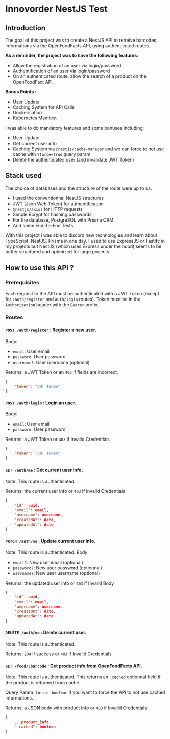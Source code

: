 # Innovorder NestJS Test

## Introduction
The goal of this project was to create a NestJS API to retreive barcodes informations via the OpenFoodFacts API, using authenticated routes.

**As a reminder, the project was to have the following features:**
- Allow the registration of an user via login/password
- Authentification of an user via login/password
- On an authenticated route, allow the search of a product on the OpenFoodFact API.

**Bonus Points :**
- User Update
- Caching System for API Calls
- Dockerisation
- Kubernetes Manifest

I was able to do mandatory features and some bonuses including:
- User Update
- Get current user info
- Caching System via `@nestjs/cache-manager` and we can force to not use cache with `?force=true` query param
- Delete the authenticated user (and invalidate JWT Token)

## Stack used
The choice of databases and the structure of the route were up to us.
- I used the conventionnal NestJS structures
- JWT (Json Web Token) for authentification
- `@nestjs/axios` for HTTP requests
- Simple Bcrypt for hashing passwords
- For the database, PostgreSQL with Prisma ORM
- And some End-To-End Tests

With this project i was able to discord new technologies and learn about TypeScript, NestJS, Prisma in one day. I used to use ExpressJS or Fastify in my projects but NestJS (which uses Express under the hood) seems to be better structured and optimized for large projects.

## How to use this API ?

### Prerequisites
Each request to the API must be authenticated with a JWT Token (except for `/auth/register` and `auth/login` routes). Token must be in the `Authorization` header with the `Bearer` prefix.

### Routes
#### `POST /auth/register` : Register a new user.
Body:
- `email`: User email
- `password`: User password
- `username?`: User username (optional)

Returns: a JWT Token or an `403` if fields are incorrect.
```json
{
    "token": "JWT Token"
}
```

#### `POST /auth/login` : Login an user.
Body:
- `email`: User email
- `password`: User password

Returns: a JWT Token or `403` if Invalid Credentials
```json
{
    "token": "JWT Token"
}
```

#### `GET /auth/me` : Get current user info.
Note: This route is authenticated.

Returns: the current user info or `403` if Invalid Credentials
```json
{
    "id": uuid,
    "email": email,
    "username": username,
    "createdAt": date,
    "updatedAt": date
}
```

#### `PATCH /auth/me` : Update current user info.
Note: This route is authenticated.
Body:
- `email?`: New user email (optional)
- `password?`: New user password (optionnal)
- `username?`: New user username (optional)

Returns: the updated user info or `403` if Invalid Body
```json
{
    "id": uuid,
    "email": email,
    "username": username,
    "createdAt": date,
    "updatedAt": date
}
```

#### `DELETE /auth/me` : Delete current user.
Note: This route is authenticated.

Returns: `204` if success or `403` if Invalid Credentials


#### `GET /food/:barcode` : Get product info from OpenFoodFacts API.
Note: This route is authenticated. This returns an `_cached` optionnal field if the product is returned from cache.

Query Param: `force: boolean` if you want to force the API to not use cached informations.

Returns: a JSON body with product info or `403` if Invalid Credentials
```json
{
    ...product_info,
    "_cached": boolean
}
```
